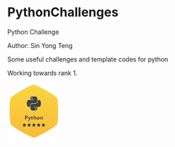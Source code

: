 # PythonChallenges
Python Challenge

Author: Sin Yong Teng <br>

Some useful challenges and template codes for python <br>

Working towards rank 1. <br>

![Screenshot](Images/python.PNG)

